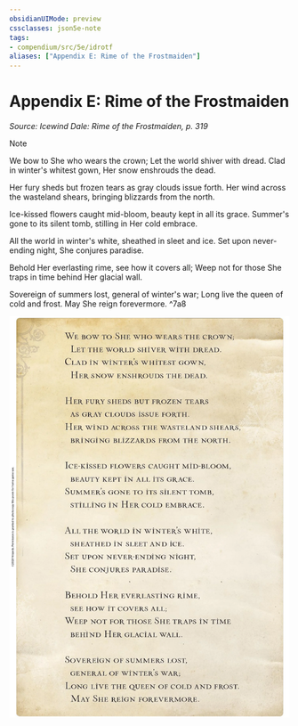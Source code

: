 ```yaml
---
obsidianUIMode: preview
cssclasses: json5e-note
tags:
- compendium/src/5e/idrotf
aliases: ["Appendix E: Rime of the Frostmaiden"]
---
```

# Appendix E: Rime of the Frostmaiden
*Source: Icewind Dale: Rime of the Frostmaiden, p. 319* 

> [!note] 
> 
> We bow to She who wears the crown; Let the world shiver with dread. Clad in winter's whitest gown, Her snow enshrouds the dead.
> 
> Her fury sheds but frozen tears as gray clouds issue forth. Her wind across the wasteland shears, bringing blizzards from the north.
> 
> Ice-kissed flowers caught mid-bloom, beauty kept in all its grace. Summer's gone to its silent tomb, stilling in Her cold embrace.
> 
> All the world in winter's white, sheathed in sleet and ice. Set upon never-ending night, She conjures paradise.
> 
> Behold Her everlasting rime, see how it covers all; Weep not for those She traps in time behind Her glacial wall.
> 
> Sovereign of summers lost, general of winter's war; Long live the queen of cold and frost. May She reign forevermore.
^7a8

![](https://raw.githubusercontent.com/5etools-mirror-3/5etools-img/main/adventure/IDRotF/262-08-021.rime-of-the-frostmaiden.webp#center)